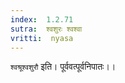 ```yaml
---
index:  1.2.71
sutra:  श्वशुरः श्वश्वा
vritti:  nyasa
---
```


`श्वश्रूश्वशुरौ` इति। पूर्ववत्पूर्वनिपातः।।

